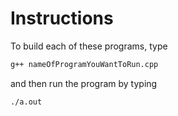 # Instructions
To build each of these programs, type
```bash
g++ nameOfProgramYouWantToRun.cpp
```
and then run the program by typing
```bash
./a.out
```
